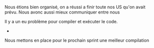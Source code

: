 Nous étions bien organisé, on a réussi a finir toute nos US qu'on avait prévu. Nous avonc aussi mieux communiquer entre nous

Il y a un eu problème pour compiler et exécuter le code.

- 

Nous mettons en place pour le prochain sprint une meilleur compilation